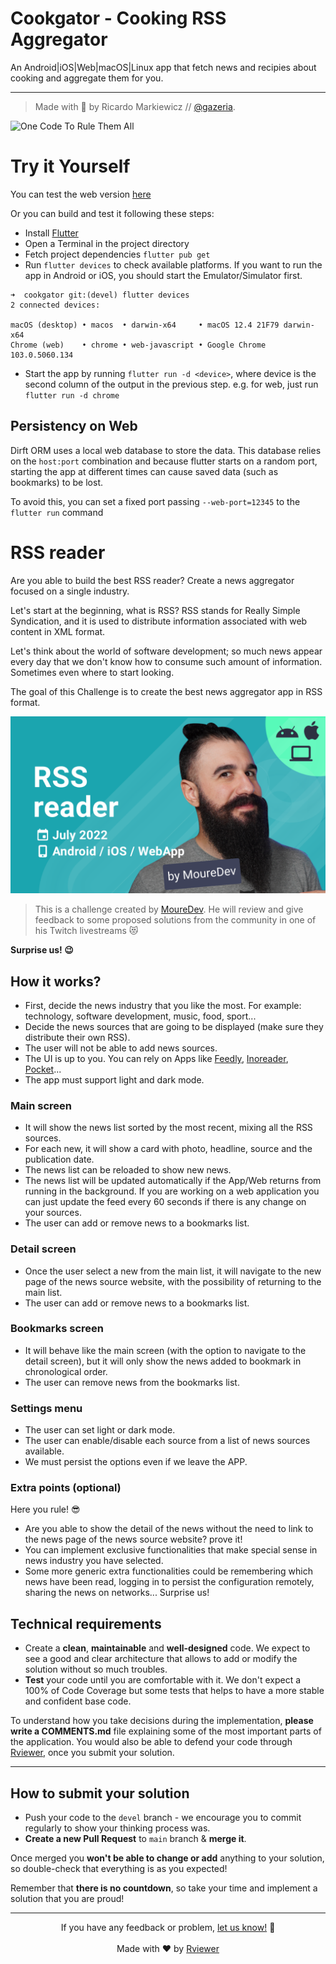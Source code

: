 # Cookgator - Cooking RSS Aggregator

An Android|iOS|Web|macOS|Linux app that fetch news and recipies about cooking and aggregate them for you.

---
>Made with 💙 by Ricardo Markiewicz // [@gazeria](https://twitter.com/gazeria).

![One Code To Rule Them All](/screenshots/one4all.png)

# Try it Yourself

You can test the web version [here](https://62e25bbfb7b3a76f0d2a5027--stately-tarsier-2700c4.netlify.app/#/)

Or you can build and test it following these steps:

* Install [Flutter](https://docs.flutter.dev/get-started/install)
* Open a Terminal in the project directory
* Fetch project dependencies `flutter pub get`
* Run `flutter devices` to check available platforms. If you want to run the app in Android or iOS, you should start the Emulator/Simulator first.

```
➜  cookgator git:(devel) flutter devices
2 connected devices:

macOS (desktop) • macos  • darwin-x64     • macOS 12.4 21F79 darwin-x64
Chrome (web)    • chrome • web-javascript • Google Chrome 103.0.5060.134
```

* Start the app by running `flutter run -d <device>`, where device is the second column of the output in the previous step.
e.g. for web, just run `flutter run -d chrome`

## Persistency on Web

Dirft ORM uses a local web database to store the data. This database relies on the `host:port` combination and because flutter starts on a random port, starting the app at different times can cause saved data (such as bookmarks) to be lost.

To avoid this, you can set a fixed port passing `--web-port=12345` to the `flutter run` command

# RSS reader

Are you able to build the best RSS reader?
Create a news aggregator focused on a single industry.

Let's start at the beginning, what is RSS?
RSS stands for Really Simple Syndication, and it is used to distribute information associated with web content in XML
format.

Let's think about the world of software development; so much news appear every day that we don't know how to consume
such amount of information. Sometimes even where to start looking.

The goal of this Challenge is to create the best news aggregator app in RSS format.

![Brais Moure Challenge card](mouredev_rss_reader.png)
> This is a challenge created by [MoureDev](https://www.twitch.tv/mouredev). He will review and give feedback to some
> proposed solutions from the community in one of his Twitch livestreams 😻

**Surprise us! 😉**

## How it works?

* First, decide the news industry that you like the most. For example: technology, software development, music, food,
  sport...
* Decide the news sources that are going to be displayed (make sure they distribute their own RSS).
* The user will not be able to add news sources.
* The UI is up to you. You can rely on Apps like [Feedly](https://feedly.com/), [Inoreader](https://www.inoreader.com/),
  [Pocket](https://getpocket.com/es/)...
* The app must support light and dark mode.

### Main screen
* It will show the news list sorted by the most recent, mixing all the RSS sources.
* For each new, it will show a card with photo, headline, source and the publication date.
* The news list can be reloaded to show new news.
* The news list will be updated automatically if the App/Web returns from running in the background. If you are working
  on a web application you can just update the feed every 60 seconds if there is any change on your sources.
* The user can add or remove news to a bookmarks list.

### Detail screen

* Once the user select a new from the main list, it will navigate to the new page of the news source website, with the
  possibility of returning to the main list.
* The user can add or remove news to a bookmarks list.

### Bookmarks screen

* It will behave like the main screen (with the option to navigate to the detail screen), but it will only show the news
  added to bookmark in chronological order.
* The user can remove news from the bookmarks list.

### Settings menu
* The user can set light or dark mode.
* The user can enable/disable each source from a list of news sources available.
* We must persist the options even if we leave the APP.

### Extra points (optional)

Here you rule! 😎

* Are you able to show the detail of the news without the need to link to the news page of the news source website?
  prove it!
* You can implement exclusive functionalities that make special sense in news industry you have selected.
* Some more generic extra functionalities could be remembering which news have been read, logging in to persist the
  configuration remotely, sharing the news on networks... Surprise us!

## Technical requirements

* Create a **clean**, **maintainable** and **well-designed** code. We expect to see a good and clear architecture that
  allows to add or modify the solution without so much troubles.
* **Test** your code until you are comfortable with it. We don't expect a 100% of Code Coverage but some tests that
  helps to have a more stable and confident base code.

To understand how you take decisions during the implementation, **please write a COMMENTS.md** file explaining some of
the most important parts of the application. You would also be able to defend your code through
[Rviewer](https://rviewer.io), once you submit your solution.

---

## How to submit your solution

* Push your code to the `devel` branch - we encourage you to commit regularly to show your thinking process was.
* **Create a new Pull Request** to `main` branch & **merge it**.

Once merged you **won't be able to change or add** anything to your solution, so double-check that everything is as you
expected!

Remember that **there is no countdown**, so take your time and implement a solution that you are proud!

--- 

<p align="center">
  If you have any feedback or problem, <a href="mailto:help@rviewer.io">let us know!</a> 🤘
  <br><br>
  Made with ❤️ by <a href="https://rviewer.io">Rviewer</a>
</p>